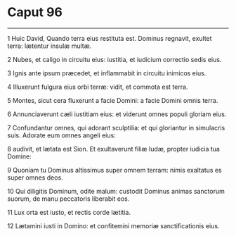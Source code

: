 # Caput 96

***

1 Huic David, Quando terra eius restituta est. Dominus regnavit, exultet terra: lætentur insulæ multæ.

2 Nubes, et caligo in circuitu eius: iustitia, et iudicium correctio sedis eius.

3 Ignis ante ipsum præcedet, et inflammabit in circuitu inimicos eius.

4 Illuxerunt fulgura eius orbi terræ: vidit, et commota est terra.

5 Montes, sicut cera fluxerunt a facie Domini: a facie Domini omnis terra.

6 Annunciaverunt cæli iustitiam eius: et viderunt omnes populi gloriam eius.

7 Confundantur omnes, qui adorant sculptilia: et qui gloriantur in simulacris suis. Adorate eum omnes angeli eius:

8 audivit, et lætata est Sion. Et exultaverunt filiæ Iudæ, propter iudicia tua Domine:

9 Quoniam tu Dominus altissimus super omnem terram: nimis exaltatus es super omnes deos.

10 Qui diligitis Dominum, odite malum: custodit Dominus animas sanctorum suorum, de manu peccatoris liberabit eos.

11 Lux orta est iusto, et rectis corde lætitia.

12 Lætamini iusti in Domino: et confitemini memoriæ sanctificationis eius.

